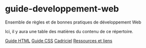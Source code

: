 # guide-developpement-web
Ensemble de règles et de bonnes pratiques de développement Web

Ici, il y aura une table des matières du contenu de ce répertoire.

[Guide HTML](guide-html.md)
[Guide CSS](guide-css.md)
[Cadriciel](cadriciel.zip)
[Ressources et liens](ressources-et-liens.md)
